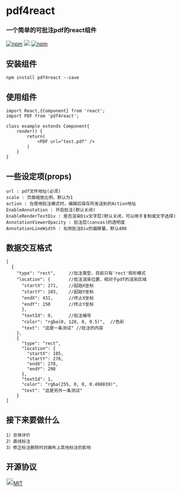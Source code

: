 # pdf4react
### 一个简单的可批注pdf的react组件
[![npm](https://img.shields.io/npm/v/pdf4react.svg)](https://www.npmjs.com/package/pdf4react)
[![](http://progressed.io/bar/55?title=progress)](https://github.com/fehmicansaglam/progressed.io)
[![npm](https://img.shields.io/npm/l/express.svg)](https://www.npmjs.com/package/pdf4react)

## 安装组件

    npm install pdf4react --save

## 使用组件

    import React,{Component} from 'react';
    import PDF from 'pdf4react';

    class example extends Component{
        render() {
            return(
                <PDF url="test.pdf" />
            )
        }
    }

## 一些设定项(props)

    url : pdf文件地址(必须)
    scale : 页面缩放比例，默认为1
    action : 在使用批注模式时，编辑后保存所发送到的Action地址
    EnableAnnotation : 开启批注(默认关闭)
    EnableRenderTextDiv : 是否渲染Div文字层(默认关闭，可以用于复制或文字选择)
    AnnotationViewerOpacity : 批注层(canvas)的透明度
    AnnotationLineWidth : 右侧批注Div的偏移量，默认400

## 数据交互格式
```
[
  {
    "type": "rect",     //批注类型，目前只有'rect'矩形模式
    "location": {       //批注渲染位置，相对于pdf的渲染区域
      "startX": 271,    //起始X坐标
      "startY": 103,    //起始Y坐标
      "endX": 431,      //终止X坐标
      "endY": 150       //终止Y坐标
      },
      "textId": 0,      //批注编号
      "color": "rgba(0, 128, 0, 0.5)",  //色彩
      "text": "这是一条测试" //批注的内容
    },
    {
      "type": "rect",
      "location": {
        "startX": 105,
        "startY": 276,
        "endX": 278,
        "endY": 298
      },
      "textId": 1,
      "color": "rgba(255, 0, 0, 0.498039)",
      "text": "这是另外一条测试"
    }
]
```

## 接下来要做什么

	1）总体评价
	2）直线标注
	3）修正标注删除时对画布上其他标注的影响

## 开源协议

<img src="https://opensource.org/files/osi_keyhole_300X300_90ppi_0.png" height="20" width="20"/>[MIT](https://opensource.org/licenses/MIT)
